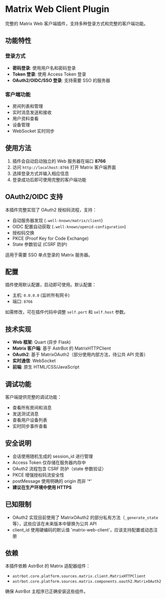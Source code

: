 # Matrix Web Client Plugin

完整的 Matrix Web 客户端插件，支持多种登录方式和完整的客户端功能。

## 功能特性

### 登录方式
- **密码登录**: 使用用户名和密码登录
- **Token 登录**: 使用 Access Token 登录
- **OAuth2/OIDC/SSO 登录**: 支持需要 SSO 的服务器

### 客户端功能
- 房间列表和管理
- 实时消息发送和接收
- 用户资料查看
- 设备管理
- WebSocket 实时同步

## 使用方法

1. 插件会自动启动独立的 Web 服务器在端口 **8766**
2. 访问 `http://localhost:8766` 打开 Matrix 客户端界面
3. 选择登录方式并输入相应信息
4. 登录成功后即可使用完整的客户端功能

## OAuth2/OIDC 支持

本插件完整实现了 OAuth2 授权码流程，支持：
- 自动服务器发现 (`.well-known/matrix/client`)
- OIDC 配置自动获取 (`.well-known/openid-configuration`)
- 授权码交换
- PKCE (Proof Key for Code Exchange)
- State 参数验证 (CSRF 防护)

适用于需要 SSO 单点登录的 Matrix 服务器。

## 配置

插件使用默认配置，启动即可使用。默认配置：
- 主机: `0.0.0.0` (监听所有网卡)
- 端口: `8766`

如需修改，可在插件代码中调整 `self.port` 和 `self.host` 参数。

## 技术实现

- **Web 框架**: Quart (异步 Flask)
- **Matrix 客户端**: 基于 AstrBot 的 MatrixHTTPClient
- **OAuth2**: 基于 MatrixOAuth2（部分使用内部方法，待公共 API 完善）
- **实时通信**: WebSocket
- **前端**: 原生 HTML/CSS/JavaScript

## 调试功能

客户端提供完整的调试功能：
- 查看所有房间和消息
- 发送测试消息
- 查看用户设备列表
- 实时同步事件查看

## 安全说明

- 会话使用随机生成的 session_id 进行管理
- Access Token 仅存储在服务器内存中
- OAuth2 流程包含 CSRF 防护（state 参数验证）
- PKCE 增强授权码流安全性
- postMessage 使用明确的 origin 而非 '*'
- **建议在生产环境中使用 HTTPS**

## 已知限制

- OAuth2 实现目前使用了 MatrixOAuth2 的部分私有方法（`_generate_state` 等），这些应该在未来版本中替换为公共 API
- client_id 使用硬编码的默认值 'matrix-web-client'，应该支持配置或动态注册

## 依赖

本插件依赖 AstrBot 的 Matrix 适配器组件：
- `astrbot.core.platform.sources.matrix.client.MatrixHTTPClient`
- `astrbot.core.platform.sources.matrix.components.oauth2.MatrixOAuth2`

确保 AstrBot 主程序已正确安装这些组件。
